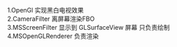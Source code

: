 1.OpenGl 实现黑白电视效果  
2.CameraFilter  离屏幕渲染FBO  
3.MSScreenFilter  显示到 GLSurfaceView 屏幕  只负责绘制  
4.MSOpenGLRenderer 负责渲染 